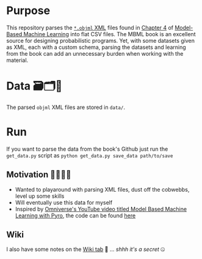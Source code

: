 # Purpose
This repository parses the [`*.objml` XML](https://github.com/dotnet/mbmlbook/tree/main/src/4.%20Uncluttering%20Your%20Inbox/Data) files found in [Chapter 4](https://www.mbmlbook.com/EmailClassifier.html) of [Model-Based Machine Learning](https://www.mbmlbook.com/index.html) into flat CSV files. The MBML book is an excellent source for designing probabilistic programs. Yet, with some datasets given as XML, each with a custom schema, parsing the datasets and learning from the book can add an unnecessary burden when working with the material. 

# Data 🗃️🗂️💾
The parsed `objml` XML files are stored in `data/`.

# Run
If you want to parse the data from the book's Github just run the `get_data.py` script as `python get_data.py save_data path/to/save`

## Motivation 🙌💯💪🎯
* Wanted to playaround with parsing XML files, dust off the cobwebbs, level up some skills
* Will eventually use this data for myself
* Inspired by [Omniverse's YouTube video titled Model Based Machine Learning with Pyro](https://youtu.be/lmGOQ3SRoPc), the code can be found [here](https://github.com/omniverse-labs/model-based-machine-learning)

## Wiki
I also have some notes on the [Wiki tab](https://github.com/bdatko/email_mbmlbook/wiki/Notes) 👀 ... *shhh it's a secret* 🤐
